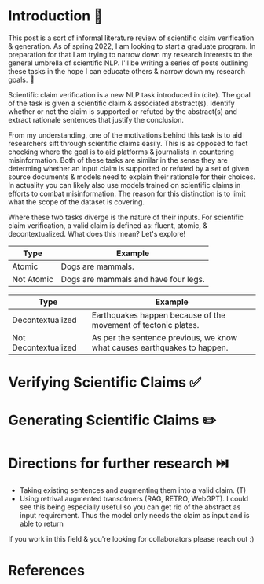 # Introduction 🧪
This post is a sort of informal literature review of scientific claim verification & generation. As of spring 2022, I am looking to start a graduate program. In preparation for that I am trying to narrow down my research interests to the general umbrella of scientific NLP. I'll be writing a series of posts outlining these tasks in the hope I can educate others & narrow down my research goals. 🤗

Scientific claim verification is a new NLP task introduced in (cite). The goal of the task is given a scientific claim & associated abstract(s). Identify whether or not the claim is supported or refuted by the abstract(s) and extract rationale sentences that justify the conclusion. 

From my understanding, one of the motivations behind this task is to aid researchers sift through scientific claims easily. This is as opposed to fact checking where the goal is to aid platforms & journalists in countering misinformation. Both of these tasks are similar in the sense they are determing whether an input claim is supported or refuted by a set of given source documents & models need to explain their rationale for their choices. In actuality you can likely also use models trained on scientific claims in efforts to combat misinformation. The reason for this distinction is to limit what the scope of the dataset is covering. 

Where these two tasks diverge is the nature of their inputs. For scientific claim verification, a valid claim is defined as: fluent, atomic, & decontextualized. What does this mean? Let's explore!

| Type      | Example |
| ----------- | ----------- |
| Atomic      | Dogs are mammals. |
| Not Atomic   | Dogs are mammals and have four legs. |  


| Type      | Example |
| ----------- | ----------- |
| Decontextualized      | Earthquakes happen because of the movement of tectonic plates. |
| Not Decontextualized   | As per the sentence previous, we know what causes earthquakes to happen. |  



# Verifying Scientific Claims ✅

# Generating Scientific Claims ✏️

# Directions for further research ⏭️

- Taking existing sentences and augmenting them into a valid claim. (T)
- Using retrival augmented transofmers (RAG, RETRO, WebGPT). I could see this being especially useful so you can get rid of the abstract as input requirement. Thus the model only needs the claim as input and is able to return 

If you work in this field & you're looking for collaborators please reach out :)

# References